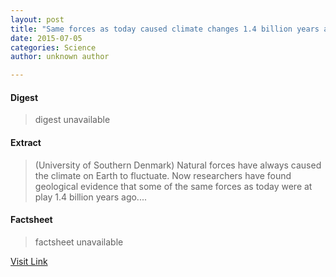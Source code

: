 ```yaml
---
layout: post
title: "Same forces as today caused climate changes 1.4 billion years ago"
date: 2015-07-05
categories: Science
author: unknown author

---
```



#### Digest
>digest unavailable

#### Extract
>(University of Southern Denmark) Natural forces have always caused the climate on Earth to fluctuate. Now researchers have found geological evidence that some of the same forces as today were at play 1.4 billion years ago....

#### Factsheet
>factsheet unavailable

[Visit Link](http://www.eurekalert.org/pub_releases/2015-03/uosd-sfa031015.php)


